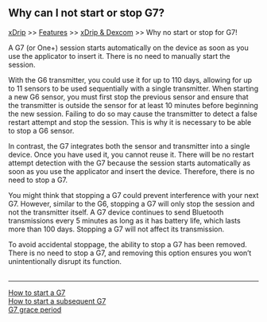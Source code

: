 ## Why can I not start or stop G7?  
[xDrip](../../README.md) >> [Features](../Features_page.md) >> [xDrip & Dexcom](../Dexcom_page.md) >> Why no start or stop for G7!  
  
A G7 (or One+) session starts automatically on the device as soon as you use the applicator to insert it. There is no need to manually start the session.  
  
With the G6 transmitter, you could use it for up to 110 days, allowing for up to 11 sensors to be used sequentially with a single transmitter. When starting a new G6 sensor, you must first stop the previous sensor and ensure that the transmitter is outside the sensor for at least 10 minutes before beginning the new session. Failing to do so may cause the transmitter to detect a false restart attempt and stop the session. This is why it is necessary to be able to stop a G6 sensor.  
  
In contrast, the G7 integrates both the sensor and transmitter into a single device. Once you have used it, you cannot reuse it. There will be no restart attempt detection with the G7 because the session starts automatically as soon as you use the applicator and insert the device. Therefore, there is no need to stop a G7.  
  
You might think that stopping a G7 could prevent interference with your next G7.  However, similar to the G6, stopping a G7 will only stop the session and not the transmitter itself. A G7 device continues to send Bluetooth transmissions every 5 minutes as long as it has battery life, which lasts more than 100 days. Stopping a G7 will not affect its transmission.  
  
To avoid accidental stoppage, the ability to stop a G7 has been removed. There is no need to stop a G7, and removing this option ensures you won’t unintentionally disrupt its function.  
<br/>  
  
---  

[How to start a G7](./G7.md)  
[How to start a subsequent G7](./SubsequentG7.md)  
[G7 grace period](./G7_Grace.md)  
  
